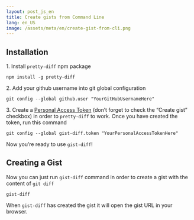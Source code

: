 ```yaml
---
layout: post_js_en
title: Create gists from Command Line
lang: en_US
image: /assets/meta/en/create-gist-from-cli.png
---
```


## Installation

1\. Install <code>pretty-diff</code> npm package
<pre><code class="bash">npm install -g pretty-diff</code></pre>


2\. Add your github username into git global configuration
<pre><code class="bash">git config --global github.user "YourGitHubUsernameHere"</code></pre>


3\. Create a [Personal Access Token](https://github.com/settings/tokens) (don’t forget to check the “Create gist” checkbox) in order to <code>pretty-diff</code> to work. Once you have created the token, run this command
<pre><code class="bash">git config --global gist-diff.token "YourPersonalAccessTokenHere"</code></pre>

Now you’re ready to use <code>gist-diff</code>!

## Creating a Gist

Now you can just run <code>gist-diff</code> command in order to create a gist with the content of <code>git diff</code>

<pre><code class="bash">gist-diff</code></pre>

When <code>gist-diff</code> has created the gist it will open the gist URL in your browser.